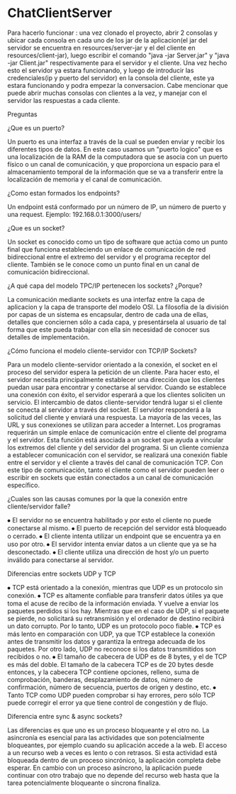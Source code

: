 # ChatClientServer

Para hacerlo funcionar : una vez clonado el proyecto, abrir 2 consolas y ubicar cada consola en cada uno de los jar de la aplicacion(el jar del servidor se encuentra en resources/server-jar y el del cliente en resources/client-jar), luego escribir el comando "java -jar Server.jar" y "java -jar Client.jar" respectivamente para el servidor y el cliente. Una vez hecho esto el servidor ya estara funcionando, y luego de introducir las credenciales(ip y puerto del servidor) en la consola del cliente, este ya estara funcionando y podra empezar la conversacion. Cabe mencionar que puede abrir muchas consolas con clientes a la vez, y manejar con el servidor las respuestas a cada cliente.

Preguntas

¿Que es un puerto?

Un puerto es una interfaz a través de la cual se pueden enviar y recibir los diferentes tipos de datos. En este caso usamos un "puerto logico" que es una localización de la RAM de la computadora que se asocia con un puerto físico o un canal de comunicación, y que proporciona un espacio para el almacenamiento temporal de la información que se va a transferir entre la localización de memoria y el canal de comunicación.

¿Como estan formados los endpoints?

Un endpoint está conformado por un número de IP, un número de puerto y una request. Ejemplo: 192.168.0.1:3000/users/

¿Que es un socket?

Un socket es conocido como un tipo de software que actúa como un punto final que funciona estableciendo un enlace de comunicación de red bidireccional entre el extremo del servidor y el programa receptor del cliente. También se le conoce como un punto final en un canal de comunicación bidireccional.

¿A qué capa del modelo TPC/IP pertenecen los sockets? ¿Porque?

La comunicación mediante sockets es una interfaz entre la capa de aplicacion y la capa de transporte del modelo OSI. La filosofía de la división por capas de un sistema es encapsular, dentro de cada una de ellas, detalles que conciernen sólo a cada capa, y presentársela al usuario de tal forma que este pueda trabajar con ella sin necesidad de conocer sus detalles de implementación.

¿Cómo funciona el modelo cliente-servidor con TCP/IP Sockets?

Para un modelo cliente-servidor orientado a la conexión, el socket en el proceso del servidor espera la petición de un cliente. Para hacer esto, el servidor necesita principalmente establecer una dirección que los clientes puedan usar para encontrar y conectarse al servidor. Cuando se establece una conexión con éxito, el servidor esperará a que los clientes soliciten un servicio. El intercambio de datos cliente-servidor tendrá lugar si el cliente se conecta al servidor a través del socket. El servidor responderá a la solicitud del cliente y enviará una respuesta.
La mayoría de las veces, las URL y sus conexiones se utilizan para acceder a Internet. Los programas requerirán un simple enlace de comunicación entre el cliente del programa y el servidor. Esta función está asociada a un socket que ayuda a vincular los extremos del cliente y del servidor del programa. Si un cliente comienza a establecer comunicación con el servidor, se realizará una conexión fiable entre el servidor y el cliente a través del canal de comunicación TCP. Con este tipo de comunicación, tanto el cliente como el servidor pueden leer o escribir en sockets que están conectados a un canal de comunicación específico.

¿Cuales son las causas comunes por la que la conexión entre cliente/servidor falle?

⦁	El servidor no se encuentra habilitado y por esto el cliente no puede conectarse al mismo.
⦁	El puerto de recepción del servidor está bloqueado o cerrado.
⦁	El cliente intenta utilizar un endpoint que se encuentra ya en uso por otro.
⦁	El servidor intenta enviar datos a un cliente que ya se ha desconectado.
⦁	El cliente utiliza una dirección de host y/o un puerto inválido para conectarse al servidor.

Diferencias entre sockets UDP y TCP

⦁ TCP está orientado a la conexión, mientras que UDP es un protocolo sin conexión.
⦁ TCP es altamente confiable para transferir datos útiles ya que toma el acuse de recibo de la información enviada. Y vuelve a enviar los paquetes perdidos si los hay. Mientras que en el caso de UDP, si el paquete se pierde, no solicitará su retransmisión y el ordenador de destino recibirá un dato corrupto. Por lo tanto, UDP es un protocolo poco fiable.
⦁ TCP es más lento en comparación con UDP, ya que TCP establece la conexión antes de transmitir los datos y garantiza la entrega adecuada de los paquetes. Por otro lado, UDP no reconoce si los datos transmitidos son recibidos o no.
⦁ El tamaño de cabecera de UDP es de 8 bytes, y el de TCP es más del doble. El tamaño de la cabecera TCP es de 20 bytes desde entonces, y la cabecera TCP contiene opciones, relleno, suma de comprobación, banderas, desplazamiento de datos, número de confirmación, número de secuencia, puertos de origen y destino, etc.
⦁ Tanto TCP como UDP pueden comprobar si hay errores, pero sólo TCP puede corregir el error ya que tiene control de congestión y de flujo.

Diferencia entre sync & async sockets?

Las diferencias es que uno es un proceso bloqueante y el otro no. La asincronía es esencial para las actividades que son potencialmente bloqueantes, por ejemplo cuando su aplicación accede a la web. El acceso a un recurso web a veces es lento o con retrasos. Si esta actividad está bloqueada dentro de un proceso sincrónico, la aplicación completa debe esperar. En cambio con un proceso asíncrono, la aplicación puede continuar con otro trabajo que no depende del recurso web hasta que la tarea potencialmente bloqueante o síncrona finaliza.




